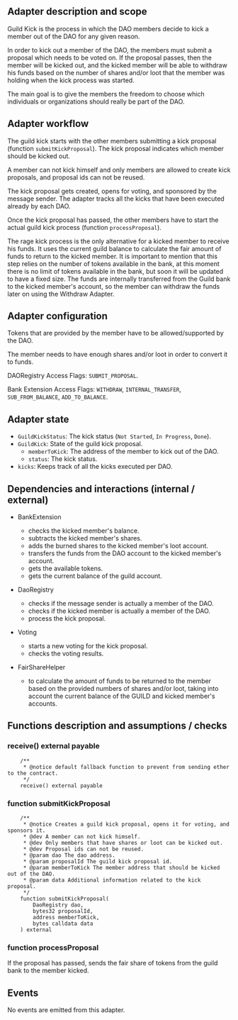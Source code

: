 ## Adapter description and scope

Guild Kick is the process in which the DAO members decide to kick a member out of the DAO for any given reason.

In order to kick out a member of the DAO, the members must submit a proposal which needs to be voted on. If the proposal passes, then the member will be kicked out, and the kicked member will be able to withdraw his funds based on the number of shares and/or loot that the member was holding when the kick process was started.

The main goal is to give the members the freedom to choose which individuals or organizations should really be part of the DAO.

## Adapter workflow

The guild kick starts with the other members submitting a kick proposal (function `submitKickProposal`). The kick proposal indicates which member should be kicked out.

A member can not kick himself and only members are allowed to create kick proposals, and proposal ids can not be reused.

The kick proposal gets created, opens for voting, and sponsored by the message sender. The adapter tracks all the kicks that have been executed already by each DAO.

Once the kick proposal has passed, the other members have to start the actual guild kick process (function `processProposal`).

The rage kick process is the only alternative for a kicked member to receive his funds. It uses the current guild balance to calculate the fair amount of funds to return to the kicked member. It is important to mention that this step relies on the number of tokens available in the bank, at this moment there is no limit of tokens available in the bank, but soon it will be updated to have a fixed size. The funds are internally transferred from the Guild bank to the kicked member's account, so the member can withdraw the funds later on using the Withdraw Adapter.

## Adapter configuration

Tokens that are provided by the member have to be allowed/supported by the DAO.

The member needs to have enough shares and/or loot in order to convert it to funds.

DAORegistry Access Flags: `SUBMIT_PROPOSAL`.

Bank Extension Access Flags: `WITHDRAW`, `INTERNAL_TRANSFER`, `SUB_FROM_BALANCE`, `ADD_TO_BALANCE`.

## Adapter state

- `GuildKickStatus`: The kick status (`Not Started`, `In Progress`, `Done`).
- `GuildKick`: State of the guild kick proposal.
  - `memberToKick`: The address of the member to kick out of the DAO.
  - `status`: The kick status.
- `kicks`: Keeps track of all the kicks executed per DAO.

## Dependencies and interactions (internal / external)

- BankExtension

  - checks the kicked member's balance.
  - subtracts the kicked member's shares.
  - adds the burned shares to the kicked member's loot account.
  - transfers the funds from the DAO account to the kicked member's account.
  - gets the available tokens.
  - gets the current balance of the guild account.

- DaoRegistry

  - checks if the message sender is actually a member of the DAO.
  - checks if the kicked member is actually a member of the DAO.
  - process the kick proposal.

- Voting

  - starts a new voting for the kick proposal.
  - checks the voting results.

- FairShareHelper

  - to calculate the amount of funds to be returned to the member based on the provided numbers of shares and/or loot, taking into account the current balance of the GUILD and kicked member's accounts.

## Functions description and assumptions / checks

### receive() external payable

```solidity
    /**
     * @notice default fallback function to prevent from sending ether to the contract.
     */
    receive() external payable
```

### function submitKickProposal

```solidity
    /**
     * @notice Creates a guild kick proposal, opens it for voting, and sponsors it.
     * @dev A member can not kick himself.
     * @dev Only members that have shares or loot can be kicked out.
     * @dev Proposal ids can not be reused.
     * @param dao The dao address.
     * @param proposalId The guild kick proposal id.
     * @param memberToKick The member address that should be kicked out of the DAO.
     * @param data Additional information related to the kick proposal.
     */
    function submitKickProposal(
        DaoRegistry dao,
        bytes32 proposalId,
        address memberToKick,
        bytes calldata data
    ) external
```

### function processProposal

If the proposal has passed, sends the fair share of tokens from the guild bank to the member kicked.

## Events

No events are emitted from this adapter.
